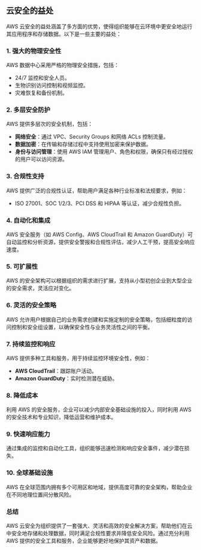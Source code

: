 ## 云安全的益处

AWS 云安全的益处涵盖了多方面的优势，使得组织能够在云环境中更安全地运行其应用程序和存储数据。以下是一些主要的益处：

### 1. **强大的物理安全性**
AWS 数据中心采用严格的物理安全措施，包括：
- 24/7 监控和安全人员。
- 生物识别访问控制和视频监控。
- 灾难恢复和备份机制。

### 2. **多层安全防护**
AWS 提供多层次的安全机制，包括：
- **网络安全**：通过 VPC、Security Groups 和网络 ACLs 控制流量。
- **数据加密**：在传输和存储过程中支持使用加密来保护数据。
- **身份与访问管理**：使用 AWS IAM 管理用户、角色和权限，确保只有经过授权的用户可以访问资源。

### 3. **合规性支持**
AWS 提供广泛的合规性认证，帮助用户满足各种行业标准和法规要求，例如：
- ISO 27001、SOC 1/2/3、PCI DSS 和 HIPAA 等认证，减少合规性负担。

### 4. **自动化和集成**
AWS 安全服务（如 AWS Config、AWS CloudTrail 和 Amazon GuardDuty）可自动监控和分析资源，提供安全警报和合规性评估，减少人工干预，提高安全响应速度。

### 5. **可扩展性**
AWS 的安全架构可以根据组织的需求进行扩展，支持从小型初创企业到大型企业的安全需求，灵活应对变化。

### 6. **灵活的安全策略**
AWS 允许用户根据自己的业务需求创建和实施定制的安全策略，包括细粒度的访问控制和安全组设置，以确保安全性与业务灵活性之间的平衡。

### 7. **持续监控和响应**
AWS 提供多种工具和服务，用于持续监控环境安全性，例如：
- **AWS CloudTrail**：跟踪账户活动。
- **Amazon GuardDuty**：实时检测潜在威胁。

### 8. **降低成本**
利用 AWS 的安全服务，企业可以减少内部安全基础设施的投入，同时利用 AWS 的安全技术和专业知识，降低运营和维护成本。

### 9. **快速响应能力**
通过集成的监控和自动化工具，组织能够迅速检测和响应安全事件，减少潜在损失。

### 10. **全球基础设施**
AWS 在全球范围内拥有多个可用区和地域，提供高度可靠的安全架构，帮助企业在不同地理位置间分散风险。

### 总结
AWS 云安全为组织提供了一套强大、灵活和高效的安全解决方案，帮助他们在云中安全地存储和处理数据，同时满足合规性要求并降低安全风险。通过充分利用 AWS 提供的安全工具和服务，企业能够更好地保护其资产和数据。